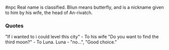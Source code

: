 #npc
Real name is classified. Bliun means butterfly, and is a nickname given to him by his wife, the head of An-rivatch.

### Quotes
"If i wanted to i could level this city" - To his wife
"Do you want to find the third moon?" - To Luna. Luna - "no...", "Good choice."
